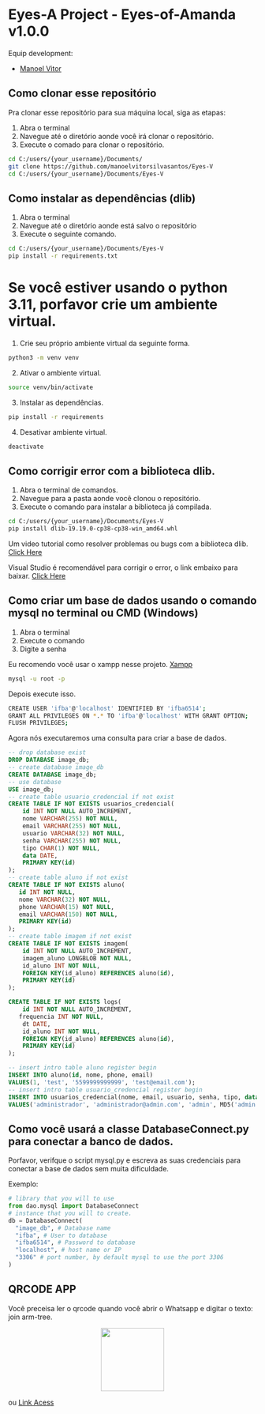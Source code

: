 # Eyes-A Project - Eyes-of-Amanda v1.0.0

Equip development:
* [Manoel Vitor](https://github.com/manoelvitorsilvasantos)

## Como clonar esse repositório

Pra clonar esse repositório para sua máquina local, siga as etapas:

1. Abra o terminal
2. Navegue até o diretório aonde você irá clonar o repositório.
3. Execute o comado para clonar o repositório.

```bash
cd C:/users/{your_username}/Documents/
git clone https://github.com/manoelvitorsilvasantos/Eyes-V
cd C:/users/{your_username}/Documents/Eyes-V
```

## Como instalar as dependências (dlib)
1. Abra o terminal
2. Navegue até o diretório aonde está salvo o repositório
3. Execute o seguinte comando.

```bash
cd C:/users/{your_username}/Documents/Eyes-V
pip install -r requirements.txt
```

# Se você estiver usando o python 3.11, porfavor crie um ambiente virtual.
1. Crie seu próprio ambiente virtual da seguinte forma.
```bash
python3 -m venv venv
```
2. Ativar o ambiente virtual.
```bash
source venv/bin/activate
```
3. Instalar as dependências.
```bash
pip install -r requirements
```
4. Desativar ambiente virtual.
```bash
deactivate
```

## Como corrigir error com a biblioteca dlib.
1. Abra o terminal de comandos.
2. Navegue para a pasta aonde você clonou o repositório.
3. Execute o comando para instalar a biblioteca já compilada.

```bash
cd C:/users/{your_username}/Documents/Eyes-V
pip install dlib-19.19.0-cp38-cp38-win_amd64.whl
```
Um video tutorial como resolver problemas ou bugs com a biblioteca dlib.
[Click Here](https://www.youtube.com/watch?v=d0pMd-MLqtc)

Visual Studio é recomendável para corrigir o error, o link embaixo para baixar.
[Click Here](https://visualstudio.microsoft.com/pt-br/downloads/)

## Como criar um base de dados usando o comando mysql no terminal ou CMD (Windows)

1. Abra o terminal
2. Execute o comando
3. Digite a senha

Eu recomendo você usar o xampp nesse projeto.
[Xampp](https://www.apachefriends.org/download.html)

```bash
mysql -u root -p
```
Depois execute isso.
```bash
CREATE USER 'ifba'@'localhost' IDENTIFIED BY 'ifba6514';
GRANT ALL PRIVILEGES ON *.* TO 'ifba'@'localhost' WITH GRANT OPTION;
FLUSH PRIVILEGES;
```
Agora nós executaremos uma consulta para criar a base de dados.
```sql
-- drop database exist
DROP DATABASE image_db;
-- create database image_db
CREATE DATABASE image_db;
-- use database
USE image_db;
-- create table usuario_credencial if not exist 
CREATE TABLE IF NOT EXISTS usuarios_credencial(
	id INT NOT NULL AUTO_INCREMENT,
	nome VARCHAR(255) NOT NULL,
	email VARCHAR(255) NOT NULL,
	usuario VARCHAR(32) NOT NULL,
	senha VARCHAR(255) NOT NULL,
	tipo CHAR(1) NOT NULL,
	data DATE,
	PRIMARY KEY(id)
);
-- create table aluno if not exist
CREATE TABLE IF NOT EXISTS aluno(
   id INT NOT NULL,
   nome VARCHAR(32) NOT NULL,
   phone VARCHAR(15) NOT NULL,
   email VARCHAR(150) NOT NULL,
   PRIMARY KEY(id)
);
-- create table imagem if not exist
CREATE TABLE IF NOT EXISTS imagem(
	id INT NOT NULL AUTO_INCREMENT,
	imagem_aluno LONGBLOB NOT NULL,
	id_aluno INT NOT NULL,
	FOREIGN KEY(id_aluno) REFERENCES aluno(id),
	PRIMARY KEY(id)
);

CREATE TABLE IF NOT EXISTS logs( 
	id INT NOT NULL AUTO_INCREMENT, 
   frequencia INT NOT NULL,
	dt DATE, 
	id_aluno INT NOT NULL, 
	FOREIGN KEY(id_aluno) REFERENCES aluno(id), 
	PRIMARY KEY(id) 
);

-- insert intro table aluno register begin
INSERT INTO aluno(id, nome, phone, email)
VALUES(1, 'test', '5599999999999', 'test@email.com');
-- insert intro table usuario_credencial register begin
INSERT INTO usuarios_credencial(nome, email, usuario, senha, tipo, data)
VALUES('administrador', 'administrador@admin.com', 'admin', MD5('admin'), '1', CURDATE());

```
## Como você usará a classe DatabaseConnect.py para conectar a banco de dados.
Porfavor, verifque o script mysql.py e escreva as suas credenciais para conectar a base de dados sem muita dificuldade.

Exemplo:

```python
# library that you will to use
from dao.mysql import DatabaseConnect
# instance that you will to create.
db = DatabaseConnect(
  "image_db", # Database name
  "ifba", # User to database
  "ifba6514", # Password to database
  "localhost", # host name or IP
  "3306" # port number, by default mysql to use the port 3306
)
```

## QRCODE APP
Você preceisa ler o qrcode quando você abrir o Whatsapp e digitar o texto: join arm-tree.
<p align="center">
	<img src="https://raw.githubusercontent.com/manoelvitorsilvasantos/Eyes-V/main/frontend/assets/img/qrcode.png" width="128">
</p>

ou 
[Link Acess](https://wa.me/14155238886?text=join+arm-tree)
